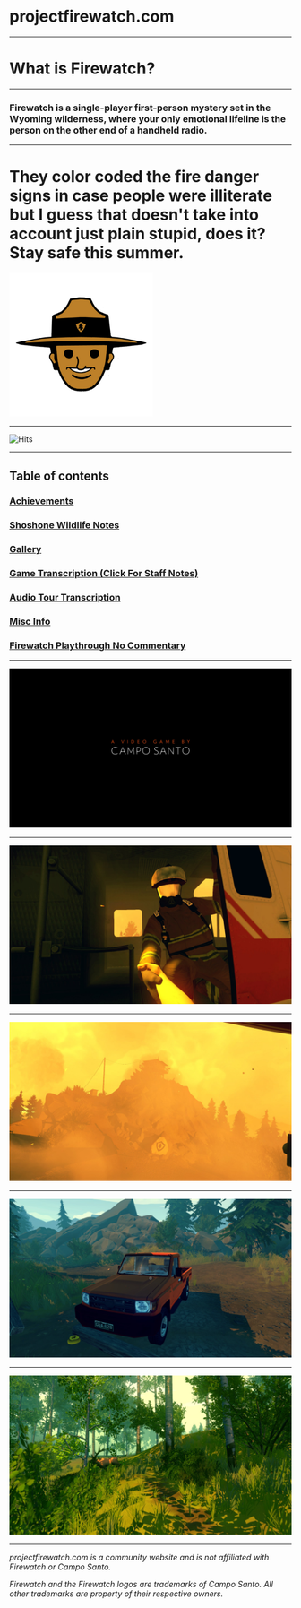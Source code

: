 <link rel="shortcut icon" href="/cdn/fw.png"" />


# projectfirewatch.com

---

# What is Firewatch?

---
 
### Firewatch is a single-player first-person mystery set in the Wyoming wilderness, where your only emotional lifeline is the person on the other end of a handheld radio.

---
 
# They color coded the fire danger signs in case people were illiterate but I guess that doesn't take into account just plain stupid, does it? Stay safe this summer.

![Forest Byrnes](/cdn/byrnes256x256.png)

 
---

![Hits](https://camo.githubusercontent.com/612c403f0241d9c1edf9ea44167dc013cb6de7457457f6e7c0a1373b3b5db65c/68747470733a2f2f686974732e736565796f756661726d2e636f6d2f6170692f636f756e742f696e63722f62616467652e7376673f75726c3d68747470732533412532462532466769746875622e636f6d253246536f7068696141746b696e736f6e2532464669726577617463682d477569646526636f756e745f62673d253233323532353235267469746c655f62673d2532333235323532352669636f6e3d2669636f6e5f636f6c6f723d253233453745374537267469746c653d436c69636b61726f6f7326656467655f666c61743d74727565)

---

 
## Table of contents

### [Achievements](/achievements/)

### [Shoshone Wildlife Notes](/shoshonewildlifenotes/)

### [Gallery](/gallery/)

### [Game Transcription (Click For Staff Notes)](/transcription/)

### [Audio Tour Transcription](https://drive.google.com/file/d/1NmEo4mVb5l_jdKt4KgtVN135Hw18mStz/view?usp=sharing)

### [Misc Info](/info/)

### [Firewatch Playthrough No Commentary](https://www.youtube.com/watch?v=bzihcKAMS9c)


---

![Firewatch Intro Image](/cdn/20200701135654_1.jpg)

---
 

![Firewatch Photo](/cdn/20200701135637_1.jpg)

---
 
![Firewatch Photo](/cdn/20200701135646_1.jpg)

---
 
![Firewatch Photo](/cdn/20201109190843_1.jpg)

---
 
![Firewatch Photo](/cdn/20201109191235_1.jpg)


---

*projectfirewatch.com is a community website and is not affiliated with Firewatch or Campo Santo.*

*Firewatch and the Firewatch logos are trademarks of Campo Santo. All other trademarks are property of their respective owners.*

